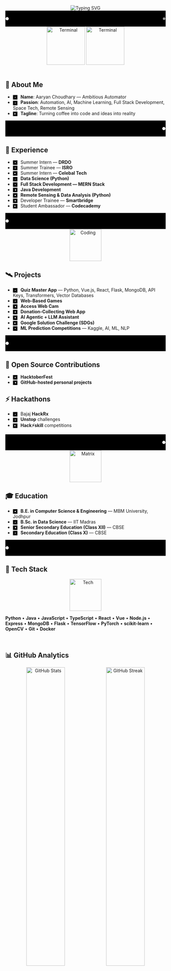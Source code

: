 <div align="center">

  <!-- Typing animation header (white text, black bg) -->
  <img src="https://readme-typing-svg.demolab.com?font=Fira+Code&pause=900&color=FFFFFF&center=true&vCenter=true&width=900&lines=Aaryan+Choudhary+%E2%80%94+Ambitious+Automator;Automation+%7C+AI+%7C+Machine+Learning+%7C+Full+Stack+%7C+Space+Tech;Turning+coffee+into+code+and+ideas+into+reality" alt="Typing SVG" />

  <!-- Monochrome animated divider (inline SVG) -->
  <svg width="100%" height="10" viewBox="0 0 100 10" preserveAspectRatio="none">
    <rect width="100" height="10" fill="#000000"/>
    <circle cx="5" cy="5" r="1" fill="#FFFFFF">
      <animate attributeName="cx" values="0;100;0" dur="6s" repeatCount="indefinite"/>
    </circle>
    <circle cx="20" cy="5" r="0.8" fill="#FFFFFF" opacity="0.6">
      <animate attributeName="cx" values="100;0;100" dur="7s" repeatCount="indefinite"/>
    </circle>
  </svg>

  <!-- Cool space animation -->
  <img height="120" src="https://media.giphy.com/media/3o7aD2saalBwwftBIY/giphy.gif" alt="Terminal" />
  <img height="120" src="https://media.giphy.com/media/3o7aD2saalBwwftBIY/giphy.gif" alt="Terminal" />

</div>

<br/>

## 🌌 About Me

<ul>
  <li>
    <svg width="14" height="14" viewBox="0 0 14 14" style="vertical-align:middle; margin-right:6px;">
      <rect width="14" height="14" fill="#000000"></rect>
      <circle cx="7" cy="7" r="2" fill="#FFFFFF">
        <animate attributeName="r" values="1.2;2;1.2" dur="1.8s" repeatCount="indefinite"/>
      </circle>
    </svg>
    <b>Name</b>: Aaryan Choudhary — Ambitious Automator
  </li>
  <li>
    <svg width="14" height="14" viewBox="0 0 14 14" style="vertical-align:middle; margin-right:6px;">
      <rect width="14" height="14" fill="#000000"></rect>
      <circle cx="7" cy="7" r="2" fill="#FFFFFF">
        <animate attributeName="opacity" values="0.5;1;0.5" dur="2s" repeatCount="indefinite"/>
      </circle>
    </svg>
    <b>Passion</b>: Automation, AI, Machine Learning, Full Stack Development, Space Tech, Remote Sensing
  </li>
  <li>
    <svg width="14" height="14" viewBox="0 0 14 14" style="vertical-align:middle; margin-right:6px;">
      <rect width="14" height="14" fill="#000000"></rect>
      <circle cx="7" cy="7" r="2" fill="#FFFFFF">
        <animate attributeName="cx" values="6;8;6" dur="1.6s" repeatCount="indefinite"/>
      </circle>
    </svg>
    <b>Tagline</b>: Turning coffee into code and ideas into reality
  </li>
  
</ul>

<div align="center">
  <svg width="100%" height="10" viewBox="0 0 100 10" preserveAspectRatio="none">
    <rect width="100" height="10" fill="#000000"/>
    <circle cx="95" cy="5" r="1" fill="#FFFFFF">
      <animate attributeName="cx" values="100;0;100" dur="6s" repeatCount="indefinite"/>
    </circle>
  </svg>
</div>

## 🚀 Experience

<ul>
  <li><svg width="14" height="14" viewBox="0 0 14 14" style="vertical-align:middle; margin-right:6px;"><rect width="14" height="14" fill="#000000"></rect><circle cx="7" cy="7" r="2" fill="#FFFFFF"><animate attributeName="r" values="1.5;2;1.5" dur="1.2s" repeatCount="indefinite"/></circle></svg> Summer Intern — <b>DRDO</b></li>
  <li><svg width="14" height="14" viewBox="0 0 14 14" style="vertical-align:middle; margin-right:6px;"><rect width="14" height="14" fill="#000000"></rect><circle cx="7" cy="7" r="2" fill="#FFFFFF"><animate attributeName="opacity" values="0.6;1;0.6" dur="1.3s" repeatCount="indefinite"/></circle></svg> Summer Trainee — <b>ISRO</b></li>
  <li><svg width="14" height="14" viewBox="0 0 14 14" style="vertical-align:middle; margin-right:6px;"><rect width="14" height="14" fill="#000000"></rect><circle cx="7" cy="7" r="2" fill="#FFFFFF"><animate attributeName="cx" values="6;8;6" dur="1.4s" repeatCount="indefinite"/></circle></svg> Summer Intern — <b>Celebal Tech</b></li>
  <li><svg width="14" height="14" viewBox="0 0 14 14" style="vertical-align:middle; margin-right:6px;"><rect width="14" height="14" fill="#000000"></rect><circle cx="7" cy="7" r="2" fill="#FFFFFF"><animate attributeName="r" values="1;2;1" dur="1.5s" repeatCount="indefinite"/></circle></svg> <b>Data Science (Python)</b></li>
  <li><svg width="14" height="14" viewBox="0 0 14 14" style="vertical-align:middle; margin-right:6px;"><rect width="14" height="14" fill="#000000"></rect><circle cx="7" cy="7" r="2" fill="#FFFFFF"><animate attributeName="opacity" values="0.5;1;0.5" dur="1.6s" repeatCount="indefinite"/></circle></svg> <b>Full Stack Development — MERN Stack</b></li>
  <li><svg width="14" height="14" viewBox="0 0 14 14" style="vertical-align:middle; margin-right:6px;"><rect width="14" height="14" fill="#000000"></rect><circle cx="7" cy="7" r="2" fill="#FFFFFF"><animate attributeName="cx" values="8;6;8" dur="1.7s" repeatCount="indefinite"/></circle></svg> <b>Java Development</b></li>
  <li><svg width="14" height="14" viewBox="0 0 14 14" style="vertical-align:middle; margin-right:6px;"><rect width="14" height="14" fill="#000000"></rect><circle cx="7" cy="7" r="2" fill="#FFFFFF"><animate attributeName="r" values="2;1.2;2" dur="1.8s" repeatCount="indefinite"/></circle></svg> <b>Remote Sensing & Data Analysis (Python)</b></li>
  <li><svg width="14" height="14" viewBox="0 0 14 14" style="vertical-align:middle; margin-right:6px;"><rect width="14" height="14" fill="#000000"></rect><circle cx="7" cy="7" r="2" fill="#FFFFFF"><animate attributeName="opacity" values="1;0.5;1" dur="1.9s" repeatCount="indefinite"/></circle></svg> Developer Trainee — <b>Smartbridge</b></li>
  <li><svg width="14" height="14" viewBox="0 0 14 14" style="vertical-align:middle; margin-right:6px;"><rect width="14" height="14" fill="#000000"></rect><circle cx="7" cy="7" r="2" fill="#FFFFFF"><animate attributeName="cx" values="6;8;6" dur="2s" repeatCount="indefinite"/></circle></svg> Student Ambassador — <b>Codecademy</b></li>
</ul>

<div align="center">
  <svg width="100%" height="10" viewBox="0 0 100 10" preserveAspectRatio="none">
    <rect width="100" height="10" fill="#000000"/>
    <circle cx="5" cy="5" r="1" fill="#FFFFFF">
      <animate attributeName="cx" values="0;100;0" dur="6s" repeatCount="indefinite"/>
    </circle>
  </svg>
  
  <!-- Cool coding animation -->
  <img height="100" src="https://media.giphy.com/media/qgQUggAC3Pfv687qPC/giphy.gif" alt="Coding" />
</div>

## 🛰️ Projects

<ul>
  <li><svg width="14" height="14" viewBox="0 0 14 14" style="vertical-align:middle; margin-right:6px;"><rect width="14" height="14" fill="#000000"></rect><circle cx="7" cy="7" r="2" fill="#FFFFFF"><animate attributeName="r" values="1.2;2;1.2" dur="1.2s" repeatCount="indefinite"/></circle></svg> <b>Quiz Master App</b> — Python, Vue.js, React, Flask, MongoDB, API Keys, Transformers, Vector Databases</li>
  <li><svg width="14" height="14" viewBox="0 0 14 14" style="vertical-align:middle; margin-right:6px;"><rect width="14" height="14" fill="#000000"></rect><circle cx="7" cy="7" r="2" fill="#FFFFFF"><animate attributeName="opacity" values="0.6;1;0.6" dur="1.3s" repeatCount="indefinite"/></circle></svg> <b>Web-Based Games</b></li>
  <li><svg width="14" height="14" viewBox="0 0 14 14" style="vertical-align:middle; margin-right:6px;"><rect width="14" height="14" fill="#000000"></rect><circle cx="7" cy="7" r="2" fill="#FFFFFF"><animate attributeName="cx" values="8;6;8" dur="1.4s" repeatCount="indefinite"/></circle></svg> <b>Access Web Cam</b></li>
  <li><svg width="14" height="14" viewBox="0 0 14 14" style="vertical-align:middle; margin-right:6px;"><rect width="14" height="14" fill="#000000"></rect><circle cx="7" cy="7" r="2" fill="#FFFFFF"><animate attributeName="r" values="2;1;2" dur="1.5s" repeatCount="indefinite"/></circle></svg> <b>Donation-Collecting Web App</b></li>
  <li><svg width="14" height="14" viewBox="0 0 14 14" style="vertical-align:middle; margin-right:6px;"><rect width="14" height="14" fill="#000000"></rect><circle cx="7" cy="7" r="2" fill="#FFFFFF"><animate attributeName="opacity" values="1;0.4;1" dur="1.6s" repeatCount="indefinite"/></circle></svg> <b>AI Agentic + LLM Assistant</b></li>
  <li><svg width="14" height="14" viewBox="0 0 14 14" style="vertical-align:middle; margin-right:6px;"><rect width="14" height="14" fill="#000000"></rect><circle cx="7" cy="7" r="2" fill="#FFFFFF"><animate attributeName="cx" values="6;8;6" dur="1.7s" repeatCount="indefinite"/></circle></svg> <b>Google Solution Challenge (SDGs)</b></li>
  <li><svg width="14" height="14" viewBox="0 0 14 14" style="vertical-align:middle; margin-right:6px;"><rect width="14" height="14" fill="#000000"></rect><circle cx="7" cy="7" r="2" fill="#FFFFFF"><animate attributeName="r" values="1.4;2;1.4" dur="1.8s" repeatCount="indefinite"/></circle></svg> <b>ML Prediction Competitions</b> — Kaggle, AI, ML, NLP</li>
</ul>

<div align="center">
  <svg width="100%" height="10" viewBox="0 0 100 10" preserveAspectRatio="none">
    <rect width="100" height="10" fill="#000000"/>
    <circle cx="15" cy="5" r="1" fill="#FFFFFF">
      <animate attributeName="cx" values="0;100;0" dur="6s" repeatCount="indefinite"/>
    </circle>
  </svg>
</div>

## 🌟 Open Source Contributions

<ul>
  <li><svg width="14" height="14" viewBox="0 0 14 14" style="vertical-align:middle; margin-right:6px;"><rect width="14" height="14" fill="#000000"></rect><circle cx="7" cy="7" r="2" fill="#FFFFFF"><animate attributeName="opacity" values="0.7;1;0.7" dur="1.4s" repeatCount="indefinite"/></circle></svg> <b>HacktoberFest</b></li>
  <li><svg width="14" height="14" viewBox="0 0 14 14" style="vertical-align:middle; margin-right:6px;"><rect width="14" height="14" fill="#000000"></rect><circle cx="7" cy="7" r="2" fill="#FFFFFF"><animate attributeName="cx" values="8;6;8" dur="1.5s" repeatCount="indefinite"/></circle></svg> <b>GitHub-hosted personal projects</b></li>
</ul>

## ⚡ Hackathons

<ul>
  <li><svg width="14" height="14" viewBox="0 0 14 14" style="vertical-align:middle; margin-right:6px;"><rect width="14" height="14" fill="#000000"></rect><circle cx="7" cy="7" r="2" fill="#FFFFFF"><animate attributeName="r" values="1.2;2;1.2" dur="1.1s" repeatCount="indefinite"/></circle></svg> Bajaj <b>HackRx</b></li>
  <li><svg width="14" height="14" viewBox="0 0 14 14" style="vertical-align:middle; margin-right:6px;"><rect width="14" height="14" fill="#000000"></rect><circle cx="7" cy="7" r="2" fill="#FFFFFF"><animate attributeName="opacity" values="0.6;1;0.6" dur="1.2s" repeatCount="indefinite"/></circle></svg> <b>Unstop</b> challenges</li>
  <li><svg width="14" height="14" viewBox="0 0 14 14" style="vertical-align:middle; margin-right:6px;"><rect width="14" height="14" fill="#000000"></rect><circle cx="7" cy="7" r="2" fill="#FFFFFF"><animate attributeName="cx" values="6;8;6" dur="1.3s" repeatCount="indefinite"/></circle></svg> <b>Hack⚡skill</b> competitions</li>
</ul>

<div align="center">
  <svg width="100%" height="10" viewBox="0 0 100 10" preserveAspectRatio="none">
    <rect width="100" height="10" fill="#000000"/>
    <circle cx="85" cy="5" r="1" fill="#FFFFFF">
      <animate attributeName="cx" values="100;0;100" dur="6s" repeatCount="indefinite"/>
    </circle>
  </svg>
  
  <!-- Cool matrix animation -->
  <img height="100" src="https://media.giphy.com/media/3o7aD2saalBwwftBIY/giphy.gif" alt="Matrix" />
</div>

## 🎓 Education

<ul>
  <li><svg width="14" height="14" viewBox="0 0 14 14" style="vertical-align:middle; margin-right:6px;"><rect width="14" height="14" fill="#000000"></rect><circle cx="7" cy="7" r="2" fill="#FFFFFF"><animate attributeName="r" values="2;1.4;2" dur="1.2s" repeatCount="indefinite"/></circle></svg> <b>B.E. in Computer Science & Engineering</b> — MBM University, Jodhpur</li>
  <li><svg width="14" height="14" viewBox="0 0 14 14" style="vertical-align:middle; margin-right:6px;"><rect width="14" height="14" fill="#000000"></rect><circle cx="7" cy="7" r="2" fill="#FFFFFF"><animate attributeName="opacity" values="0.5;1;0.5" dur="1.3s" repeatCount="indefinite"/></circle></svg> <b>B.Sc. in Data Science</b> — IIT Madras</li>
  <li><svg width="14" height="14" viewBox="0 0 14 14" style="vertical-align:middle; margin-right:6px;"><rect width="14" height="14" fill="#000000"></rect><circle cx="7" cy="7" r="2" fill="#FFFFFF"><animate attributeName="cx" values="8;6;8" dur="1.4s" repeatCount="indefinite"/></circle></svg> <b>Senior Secondary Education (Class XII)</b> — CBSE</li>
  <li><svg width="14" height="14" viewBox="0 0 14 14" style="vertical-align:middle; margin-right:6px;"><rect width="14" height="14" fill="#000000"></rect><circle cx="7" cy="7" r="2" fill="#FFFFFF"><animate attributeName="r" values="1.4;2;1.4" dur="1.5s" repeatCount="indefinite"/></circle></svg> <b>Secondary Education (Class X)</b> — CBSE</li>
</ul>

<div align="center">
  <svg width="100%" height="10" viewBox="0 0 100 10" preserveAspectRatio="none">
    <rect width="100" height="10" fill="#000000"/>
    <circle cx="50" cy="5" r="1" fill="#FFFFFF">
      <animate attributeName="cx" values="0;100;0" dur="6s" repeatCount="indefinite"/>
    </circle>
  </svg>
</div>

## 🧠 Tech Stack

<div align="center">
  <!-- Cool tech animation -->
  <img height="100" src="https://media.giphy.com/media/qgQUggAC3Pfv687qPC/giphy.gif" alt="Tech" />
</div>

<div>
  <!-- Monochrome word cloud (no icons to avoid colors) -->
  <p>
    <b>Python</b> • <b>Java</b> • <b>JavaScript</b> • <b>TypeScript</b> • <b>React</b> • <b>Vue</b> • <b>Node.js</b> • <b>Express</b> • <b>MongoDB</b> • <b>Flask</b> • <b>TensorFlow</b> • <b>PyTorch</b> • <b>scikit-learn</b> • <b>OpenCV</b> • <b>Git</b> • <b>Docker</b>
  </p>
</div>

<br/>

## 📊 GitHub Analytics

<div align="center">

  <img width="49%" src="https://github-readme-stats.vercel.app/api?username=IRONalways17&show_icons=true&hide_border=true&bg_color=000000&title_color=FFFFFF&text_color=FFFFFF&icon_color=FFFFFF" alt="GitHub Stats" />
  <img width="49%" src="https://github-readme-streak-stats.herokuapp.com?user=IRONalways17&hide_border=true&background=000000&ring=FFFFFF&fire=FFFFFF&currStreakLabel=FFFFFF&sideNums=FFFFFF&dates=FFFFFF&currStreakNum=FFFFFF&sideLabels=FFFFFF" alt="GitHub Streak" />
  
  <img width="49%" src="https://github-readme-stats.vercel.app/api/top-langs/?username=IRONalways17&layout=compact&hide_border=true&bg_color=000000&title_color=FFFFFF&text_color=FFFFFF" alt="Top Languages" />

  <!-- Starry-night style activity graph (monochrome) -->
  <img src="https://github-readme-activity-graph.vercel.app/graph?username=IRONalways17&bg_color=000000&color=FFFFFF&line=FFFFFF&point=FFFFFF&area=false&hide_border=true" alt="Contribution Graph" />
  
  <!-- Cool space animation -->
  <img height="100" src="https://media.giphy.com/media/3o7aD2saalBwwftBIY/giphy.gif" alt="Space" />

</div>

<div align="center">
  <svg width="100%" height="10" viewBox="0 0 100 10" preserveAspectRatio="none">
    <rect width="100" height="10" fill="#000000"/>
    <circle cx="70" cy="5" r="1" fill="#FFFFFF">
      <animate attributeName="cx" values="100;0;100" dur="6s" repeatCount="indefinite"/>
    </circle>
  </svg>
</div>

## 🤝 Let's Connect

<div align="center">
  <!-- Cool connection animation -->
  <img height="100" src="https://media.giphy.com/media/qgQUggAC3Pfv687qPC/giphy.gif" alt="Connect" />
</div>

<div>
  <p><b>GitHub</b>: https://github.com/IRONalways17</p>
  <p><b>LinkedIn</b>: https://www.linkedin.com/in/YOUR-LINKEDIN</p>
  <p><b>Email</b>: YOUR.EMAIL@EXAMPLE.COM</p>
</div>

<br/>

<div align="center">
  <!-- Footer monochrome wave -->
  <img src="https://capsule-render.vercel.app/api?type=waving&height=120&section=footer&color=0:000000,100:000000&text=&fontColor=FFFFFF" alt="wave" />
  <sub>Built for starry black nights and crisp white code.</sub>
</div>


